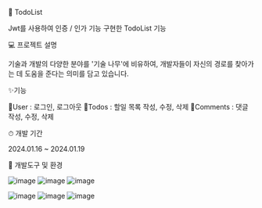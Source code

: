 🌴 TodoList

Jwt를 사용하여 인증 / 인가 기능 구현한 TodoList 기능


💻 프로젝트 설명

기술과 개발의 다양한 분야를 '기술 나무'에 비유하여, 개발자들이 자신의 경로를 찾아가는 데 도움을 준다는 의미를 담고 있습니다.


✨기능

🧑User : 로그인, 로그아웃
🧑Todos : 할일 목록 작성, 수정, 삭제
🧑Comments : 댓글 작성, 수정, 삭제


⏱ 개발 기간

2024.01.16 ~ 2024.01.19



📢 개발도구 및 환경

![image](https://github.com/codekmj1/todoList/assets/152253534/2536412e-3552-44f4-b779-3d28d9943da2) ![image](https://github.com/codekmj1/todoList/assets/152253534/b0b0a3dd-d43b-4496-953c-415c356ae162) ![image](https://github.com/codekmj1/todoList/assets/152253534/966fac00-cd2a-4bbf-906d-1ef426efa447)

![image](https://github.com/codekmj1/todoList/assets/152253534/c2633c0e-a9b2-4e8a-a953-0c72948b35e5) ![image](https://github.com/codekmj1/todoList/assets/152253534/9bfce8cb-cdf6-46ff-80cb-af1542312eab) ![image](https://github.com/codekmj1/todoList/assets/152253534/2cf3bc10-da31-4c9b-9695-566228c71993)





 
  
